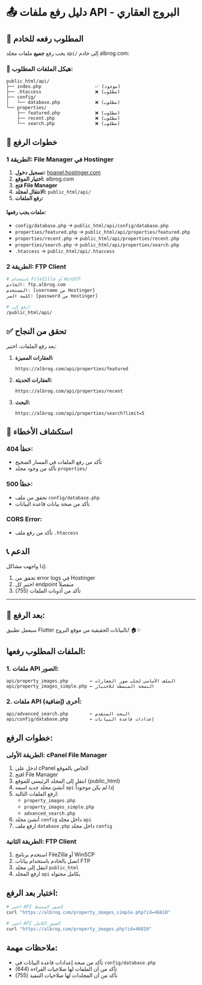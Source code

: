# 📤 دليل رفع ملفات API - البروج العقاري

## 🎯 المطلوب رفعه للخادم

يجب رفع **جميع** ملفات مجلد `api/` إلى خادم albrog.com:

### 📁 **هيكل الملفات المطلوب:**
```
public_html/api/
├── index.php                    ✅ (موجود)
├── .htaccess                    ❌ (مطلوب)
├── config/
│   └── database.php             ❌ (مطلوب)
└── properties/
    ├── featured.php             ❌ (مطلوب)
    ├── recent.php               ❌ (مطلوب)
    └── search.php               ❌ (مطلوب)
```

## 🚀 خطوات الرفع

### الطريقة 1: File Manager في Hostinger
1. **تسجيل دخول:** [hpanel.hostinger.com](https://hpanel.hostinger.com)
2. **اختيار الموقع:** albrog.com
3. **فتح File Manager**
4. **الانتقال لمجلد:** `public_html/api/`
5. **رفع الملفات:**

#### ملفات يجب رفعها:
- `config/database.php` → `public_html/api/config/database.php`
- `properties/featured.php` → `public_html/api/properties/featured.php`
- `properties/recent.php` → `public_html/api/properties/recent.php`
- `properties/search.php` → `public_html/api/properties/search.php`
- `.htaccess` → `public_html/api/.htaccess`

### الطريقة 2: FTP Client
```bash
# باستخدام FileZilla أو WinSCP
الخادم: ftp.albrog.com
المستخدم: [username من Hostinger]
كلمة السر: [password من Hostinger]

# ارفع إلى:
/public_html/api/
```

## ✅ **تحقق من النجاح**

بعد رفع الملفات، اختبر:

1. **العقارات المميزة:**
   ```
   https://albrog.com/api/properties/featured
   ```

2. **العقارات الحديثة:**
   ```
   https://albrog.com/api/properties/recent
   ```

3. **البحث:**
   ```
   https://albrog.com/api/properties/search?limit=5
   ```

## 🔧 **استكشاف الأخطاء**

### خطأ 404:
- تأكد من رفع الملفات في المسار الصحيح
- تأكد من وجود مجلد `properties/`

### خطأ 500:
- تحقق من ملف `config/database.php`
- تأكد من صحة بيانات قاعدة البيانات

### CORS Error:
- تأكد من رفع ملف `.htaccess`

## 📞 **الدعم**

إذا واجهت مشاكل:
1. تحقق من error logs في Hostinger
2. اختبر كل endpoint منفصلاً
3. تأكد من أذونات الملفات (755)

---

## 🎉 **بعد الرفع:**

سيعمل تطبيق Flutter بالبيانات الحقيقية من موقع البروج! 🏠✨ 

## الملفات المطلوب رفعها:

### 1. ملفات API الصور:
```
api/property_images.php        ← الملف الأساسي لجلب صور العقارات
api/property_images_simple.php ← النسخة المبسطة للاختبار
```

### 2. ملفات API أخرى (إضافية):
```
api/advanced_search.php        ← البحث المتقدم
api/config/database.php        ← إعدادات قاعدة البيانات
```

## خطوات الرفع:

### الطريقة الأولى: cPanel File Manager
1. ادخل على cPanel الخاص بالموقع
2. افتح File Manager
3. انتقل إلى المجلد الرئيسي للموقع (public_html)
4. أنشئ مجلد جديد اسمه `api` إذا لم يكن موجوداً
5. ارفع الملفات التالية:
   - `property_images.php`
   - `property_images_simple.php`  
   - `advanced_search.php`
6. أنشئ مجلد `config` داخل مجلد `api`
7. ارفع ملف `database.php` داخل مجلد `config`

### الطريقة الثانية: FTP Client
1. استخدم برنامج FileZilla أو WinSCP
2. اتصل بالخادم باستخدام بيانات FTP
3. انتقل إلى مجلد `public_html`
4. ارفع المجلد `api` بكامل محتواه

## اختبار بعد الرفع:
```bash
# اختبر API الصور المبسط
curl "https://albrog.com/property_images_simple.php?id=46810"

# اختبر API الصور الكامل
curl "https://albrog.com/property_images.php?id=46810"
```

## ملاحظات مهمة:
- تأكد من صحة إعدادات قاعدة البيانات في `config/database.php`
- تأكد من أن الملفات لها صلاحيات القراءة (644)
- تأكد من أن المجلدات لها صلاحيات التنفيذ (755) 
